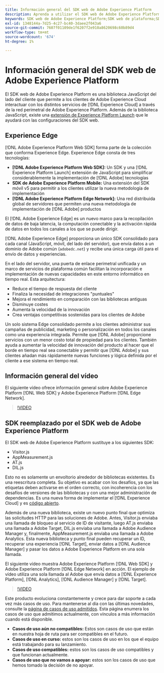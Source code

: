 ```yaml
---
title: Información general del SDK web de Adobe Experience Platform
description: Aprenda a utilizar el SDK web de Adobe Experience Platform para integrar las funcionalidades de Platform en su sitio web.
keywords: SDK web de Adobe Experience Platform;SDK web de plataforma;SDK web;edge;Visitor.js;AppMeasurement.js;AT.js;DIL.js;sdk web;SDK;SDK web;Launch;iniciar
exl-id: 1348144a-7d25-4c27-bc40-3daee2f043a6
source-git-commit: 7607f01109de1f6207f2e910a8620698c60b89d4
workflow-type: tm+mt
source-wordcount: '674'
ht-degree: 1%

---
```


# Información general del SDK web de Adobe Experience Platform

El SDK web de Adobe Experience Platform es una biblioteca JavaScript del lado del cliente que permite a los clientes de Adobe Experience Cloud interactuar con los distintos servicios de [!DNL Experience Cloud] a través de la red perimetral de Adobe Experience Platform. Además de la biblioteca JavaScript, existe una [extensión de Experience Platform Launch](https://experienceleague.adobe.com/docs/launch/using/extensions-ref/adobe-extension/aep-extension/overview.html) que le ayudará con las configuraciones del SDK web.

## Experience Edge

[!DNL Adobe Experience Platform Web SDK] forma parte de la colección que conforma Experience Edge. Experience Edge consta de tres tecnologías:

* **[!DNL Adobe Experience Platform Web SDK]:** Un SDK y una  [!DNL Experience Platform Launch] extensión de JavaScript para simplificar considerablemente la implementación de  [!DNL Adobe] tecnologías
* **SDK de Adobe Experience Platform Mobile:** Una extensión del SDK móvil v5 para permitir a los clientes utilizar la nueva metodología de implementación
* **[!DNL Adobe Experience Platform Edge Network]:** Una red distribuida global de servidores que permiten una nueva metodología de implementación de  [!DNL Adobe] productos

El [!DNL Adobe Experience Edge] es un nuevo marco para la recopilación de datos de baja latencia, la computación conectable y la activación rápida de datos en todos los canales a los que se puede dirigir.

[!DNL Adobe Experience Edge] proporciona un único SDK consolidado para cada canal (JavaScript, móvil, del lado del servidor), que envía datos a un dominio de Adobe común (`adobedc.net`) y recibe una única carga útil para el envío de datos y experiencias.

En el lado del servidor, una puerta de enlace perimetral unificada y un marco de servicios de plataforma común facilitan la incorporación e implementación de nuevas capacidades en este entorno informático en tiempo real.  Esta arquitectura:

* Reduce el tiempo de respuesta del cliente
* Finaliza la necesidad de integraciones &quot;puntuales&quot;
* Mejora el rendimiento en comparación con las bibliotecas antiguas
* Disminuye costes
* Aumenta la velocidad de la innovación
* Crea ventajas competitivas sostenidas para los clientes de Adobe

Un solo sistema Edge consolidado permite a los clientes administrar sus campañas de publicidad, marketing o personalización en todos los canales como una experiencia integrada.  Permite que [!DNL Adobe] proporcione servicios con un menor costo total de propiedad para los clientes.  También ayuda a aumentar la velocidad de innovación del producto al hacer que el borde en tiempo real sea conectable y permitir que [!DNL Adobe] y sus clientes añadan más rápidamente nuevas funciones y lógica definida por el cliente a ese sistema en tiempo real.

## Información general del vídeo

El siguiente vídeo ofrece información general sobre Adobe Experience Platform [!DNL Web SDK] y Adobe Experience Platform [!DNL Edge Network].

>[!VIDEO](https://video.tv.adobe.com/v/34141?quality=12&learn=on)

## SDK reemplazado por el SDK web de Adobe Experience Platform

El SDK web de Adobe Experience Platform sustituye a los siguientes SDK:

* Visitor.js
* AppMeasurement.js
* AT.js
* DIL.js

Esto no es solamente un envoltorio alrededor de bibliotecas existentes. Es una reescritura completa. Su objetivo es acabar con los desafíos, ya que las etiquetas deben activarse en el orden correcto, con incoherencia con los desafíos de versiones de las bibliotecas y con una mejor administración de dependencias. Es una nueva forma de implementar el [!DNL Experience Cloud] y es [código abierto](https://github.com/adobe/alloy).

Además de una nueva biblioteca, existe un nuevo punto final que optimiza las solicitudes HTTP para las soluciones de Adobe. Antes, Visitor.js enviaba una llamada de bloqueo al servicio de ID de visitante, luego AT.js enviaba una llamada a Adobe Target, DIL.js enviaba una llamada a Adobe Audience Manager y, finalmente, AppMeasurement.js enviaba una llamada a Adobe Analytics. Esta nueva biblioteca y punto final pueden recuperar un ID, recuperar una experiencia [!DNL Target], enviar datos a [!DNL Audience Manager] y pasar los datos a Adobe Experience Platform en una sola llamada.

El siguiente vídeo muestra Adobe Experience Platform [!DNL Web SDK] y Adobe Experience Platform [!DNL Edge Network] en acción. El ejemplo de vídeo utiliza una sola llamada al Adobe que envía datos a [!DNL Experience Platform], [!DNL Analytics], [!DNL Audience Manager] y [!DNL Target].

>[!VIDEO](https://video.tv.adobe.com/v/34148?quality=12&learn=on)

Este producto evoluciona constantemente y crece para dar soporte a cada vez más casos de uso. Para mantenerse al día con las últimas novedades, consulte la [página de casos de uso admitidos](https://experienceleague.adobe.com/docs/experience-platform/edge/fundamentals/supported-use-cases.html). Esta página enumera los casos de uso que admitimos actualmente, con vínculos a más información cuando está disponible.

* **Casos de uso aún no compatibles:** Estos son casos de uso que están en nuestra hoja de ruta para ser compatibles en el futuro.
* **Casos de uso en curso:** estos son los casos de uso en los que el equipo está trabajando para su lanzamiento.
* **Casos de uso compatibles:** estos son los casos de uso compatibles y que funcionan actualmente.
* **Casos de uso que no vamos a apoyar:** estos son los casos de uso que hemos tomado la decisión de no apoyar.
